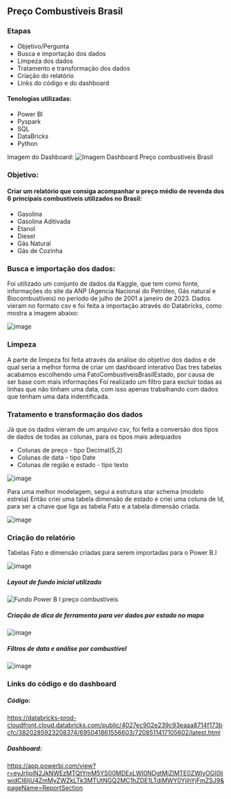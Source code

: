 ## Preço Combustíveis Brasil

### Etapas
* Objetivo/Pergunta
* Busca e importação dos dados
* Limpeza dos dados
* Tratamento e transformação dos dados
* Criação do relatório
* Links do código e do dashboard

#### Tenologias utilizadas:

* Power BI
* Pyspark
* SQL
* DataBricks
* Python


Imagem do Dashboard:
![Imagem Dashboard Preço combustíveis Brasil](https://github.com/matheus908/Pre-o-Combust-veis-Brasil/assets/60456455/b9797a51-8e18-4941-8036-a35f09f98036)

### Objetivo:
#### Criar um relatório que consiga acompanhar o preço médio de revenda dos 6 principais combustíveis utilizados no Brasil:
  * Gasolina
  * Gasolina Aditivada
  * Etanol
  * Diesel
  * Gás Natural
  * Gás de Cozinha

### Busca e importação dos dados:
Foi utilizado um conjunto de dados da Kaggle, que tem como fonte, informações do site da ANP (Agencia Nacional do Petróleo, Gás natural e Biocombustíveis) no período de julho de 2001 a janeiro de 2023.
Dados vieram no formato csv e foi feita a importação através do Databricks, como mostra a imagem abaixo:

![image](https://github.com/matheus908/Pre-o-Combust-veis-Brasil/assets/60456455/65430820-4b3a-47b9-93a9-79e0a429a7cd)

### Limpeza
A parte de limpeza foi feita através da análise do objetivo dos dados e de qual seria a melhor forma de criar um dashboard interativo
Das tres tabelas acabamos escolhendo uma FatoCombustiveisBrasilEstado, por causa de ser base com mais informações
Foi realizado um filtro para excluir todas as linhas que não tinham uma data, com isso apenas trabalhando com dados que tenham uma data indentificada.

### Tratamento e transformação dos dados
Já que os dados vieram de um arquivo csv, foi feita a conversão dos tipos de dados de todas as colunas, para os tipos mais adequados
* Colunas de preço - tipo Decimal(5,2)
* Colunas de data - tipo Date
* Colunas de região e estado - tipo texto

![image](https://github.com/matheus908/Pre-o-Combust-veis-Brasil/assets/60456455/80fc1af5-d5b6-44f2-b1c6-e4170591def1)


Para uma melhor modelagem, segui a estrutura star schema (modelo estrela)
Então criei uma tabela dimensão de estado e criei uma coluna de Id, para ser a chave que liga as tabela Fato e a tabela dimensão criada.

![image](https://github.com/matheus908/Pre-o-Combust-veis-Brasil/assets/60456455/c267c8a6-925d-40a0-a4cd-726d98fe91f6)


### Criação do relatório

Tabelas Fato e dimensão criadas para serem importadas para o Power B.I

![image](https://github.com/matheus908/Pre-o-Combust-veis-Brasil/assets/60456455/e0c8f3b5-1fb1-423b-92b4-bcb0685de05c)

##### Layout de fundo inicial utilizado

![Fundo Power B I preço combustíveis](https://github.com/matheus908/Pre-o-Combust-veis-Brasil/assets/60456455/6845b7d2-66f2-400d-911d-4edfa6a2af5c)

##### Criação de dica de ferramenta para ver dados por estado no mapa

![image](https://github.com/matheus908/Pre-o-Combust-veis-Brasil/assets/60456455/c76d3ba8-d61f-48d6-a080-2352d6d59450)

##### Filtros de data e análise por combustível

![image](https://github.com/matheus908/Pre-o-Combust-veis-Brasil/assets/60456455/f64cba02-2448-48e0-8651-12ae3ccadcfe)

### Links do código e do dashboard

##### Código: 
https://databricks-prod-cloudfront.cloud.databricks.com/public/4027ec902e239c93eaaa8714f173bcfc/3820285923208374/695041861556603/7208511417105602/latest.html

##### Dashboard: 
https://app.powerbi.com/view?r=eyJrIjoiN2JkNWEzMTQtYmM5YS00MDExLWI0NDgtMjZlMTE0ZWIyOGI0IiwidCI6IjU4ZmMyZWZkLTk3MTUtNGQ2MC1hZDE1LTdiMWY0YjlhYjFmZSJ9&pageName=ReportSection










